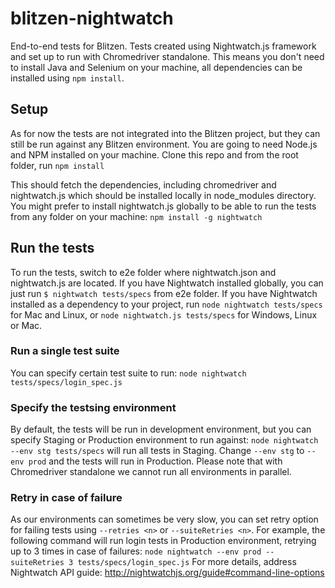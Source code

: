 # blitzen-nightwatch
End-to-end tests for Blitzen.
Tests created using Nightwatch.js framework and set up to run with Chromedriver standalone.
This means you don't need to install Java and Selenium on your machine, all dependencies can be installed using ```npm install```.

## Setup
As for now the tests are not integrated into the Blitzen project, but they can still be run against any Blitzen environment.
You are going to need Node.js and NPM installed on your machine.
Clone this repo and from the root folder, run
```npm install```

This should fetch the dependencies, including chromedriver and nightwatch.js which should be installed locally in node_modules directory.
You might prefer to install nightwatch.js globally to be able to run the tests from any folder on your machine:
```npm install -g nightwatch```

## Run the tests
To run the tests, switch to e2e folder where nightwatch.json and nightwatch.js are located.
If you have Nightwatch installed globally, you can just run
```$ nightwatch tests/specs``` from e2e folder.
If you have Nightwatch installed as a dependency to your project, run
```node nightwatch tests/specs``` for Mac and Linux, or
```node nightwatch.js tests/specs``` for Windows, Linux or Mac.

### Run a single test suite

You can specify certain test suite to run:
```node nightwatch tests/specs/login_spec.js```

### Specify the testsing environment

By default, the tests will be run in development environment, but you can specify Staging or Production environment to run against:
```node nightwatch --env stg tests/specs``` will run all tests in Staging.
Change ```--env stg``` to ```--env prod``` and the tests will run in Production.
Please note that with Chromedriver standalone we cannot run all environments in parallel.

### Retry in case of failure

As our environments can sometimes be very slow, you can set retry option for failing tests using ```--retries <n>``` or ```--suiteRetries <n>```.
For example, the following command will run login tests in Production environment, retrying up to 3 times in case of failures:
```node nightwatch --env prod --suiteRetries 3 tests/specs/login_spec.js```
For more details, address Nightwatch API guide: http://nightwatchjs.org/guide#command-line-options
